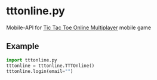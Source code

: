 # tttonline.py
Mobile-API for [Tic Tac Toe Online Multiplayer](https://play.google.com/store/apps/details?id=com.web.tictactoeonlineplayers2) mobile game

## Example
```python
import tttonline.py
tttonline = tttonline.TTTOnline()
tttonline.login(email="")
```
